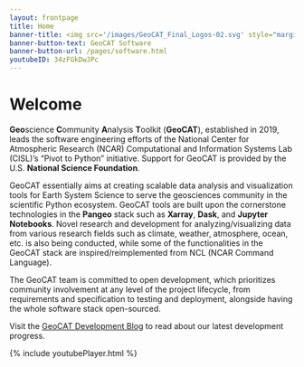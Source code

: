 ```yaml
---
layout: frontpage
title: Home
banner-title: <img src='/images/GeoCAT_Final_Logos-02.svg' style="margin:-10% 0px -7% 0px;" width=500 />
banner-button-text: GeoCAT Software
banner-button-url: /pages/software.html
youtubeID: 34zFGkDwJPc
---
```


# Welcome

**Geo**science **C**ommunity **A**nalysis **T**oolkit (**GeoCAT**), established in 2019, leads the software 
engineering efforts of the National Center for Atmospheric Research (NCAR) Computational and Information 
Systems Lab (CISL)’s “Pivot to Python” initiative. Support for GeoCAT is provided by the U.S. **National 
Science Foundation**.

GeoCAT essentially aims at creating scalable data analysis and visualization tools for Earth System Science 
to serve the geosciences community in the scientific Python ecosystem. GeoCAT tools are built upon the 
cornerstone technologies in the **Pangeo** stack such as **Xarray**, **Dask**, and **Jupyter Notebooks**. 
Novel research and development for analyzing/visualizing data from various research fields such as climate, 
weather, atmosphere, ocean, etc. is also being conducted, while some of the functionalities in the GeoCAT 
stack are inspired/reimplemented from NCL (NCAR Command Language).

The GeoCAT team is committed to open development, which prioritizes community involvement at any level 
of the project lifecycle, from requirements and specification to testing and deployment, alongside having 
the whole software stack open-sourced.

Visit the [GeoCAT Development Blog](blog) to read about our latest development progress.

{% include youtubePlayer.html %}
